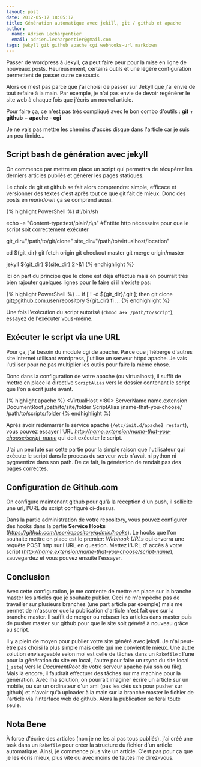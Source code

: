 ```yaml
---
layout: post
date: 2012-05-17 18:05:12
title: Génération automatique avec jekill, git / github et apache
author:
  name: Adrien Lecharpentier
  email: adrien.lecharpentier@gmail.com
tags: jekyll git github apache cgi webhooks-url markdown
---
```

Passer de wordpress à Jekyll, ça peut faire peur pour la mise en ligne de nouveaux posts. Heureusement, certains outils et une légère configuration permettent de passer outre ce soucis.

Alors ce n'est pas parce que j'ai choisi de passer sur Jekyll que j'ai
envie de tout refaire à la main. Par exemple, je n'ai pas envie de devoir
regénérer le site web à chaque fois que j'écris un nouvel article.

Pour faire ça, ce n'est pas très compliqué avec le bon combo d'outils :
**git** + **github** + **apache - cgi**

<div class="alert alert-info">Je ne vais pas mettre les chemins d'accès
disque dans l'article car je suis un peu timide...</div>

## Script bash de génération avec jekyll
On commence par mettre en place un script qui permettra de récupérer les
derniers articles publiés et générer les pages statiques.

Le choix de git et github se fait alors comprendre: simple, efficace et
versionner des textes c'est après tout ce que git fait de mieux. Donc des
posts en *markdown* ça se comprend aussi.

{% highlight PowerShell %}
#!/bin/sh

echo -e "Content-type:text/plain\n\n"
#Entête http nécessaire pour que le script soit correctement exécuter

git_dir="/path/to/git/clone"
site_dir="/path/to/virtualhost/location"

cd ${git_dir}
git fetch origin
git checkout master
git merge origin/master

jekyll ${git_dir} ${site_dir} 2>&1
{% endhighlight %}

Ici on part du principe que le clone est déjà effectué mais on pourrait
très bien rajouter quelques lignes pour le faire si il n'existe pas:

{% highlight PowerShell %}
...
if [ ! -d ${git_dir}/.git ]; then
  git clone git@github.com:user/repository ${git_dir}
fi
...
{% endhighlight %}

Une fois l'exécution du script autorisé (`chmod a+x /path/to/script`),
essayez de l'exécuter vous-même.

## Exécuter le script via une URL
Pour ça, j'ai besoin du module cgi de apache. Parce que j'héberge d'autres
site internet utilisant wordpress, j'utilise un serveur httpd apache. Je
vais l'utiliser pour ne pas multiplier les outils pour faire la même chose.

Donc dans la configuration de votre apache (ou virtualhost), il suffit
de mettre en place la directive `ScriptAlias` vers le dossier contenant
le script que l'on a écrit juste avant.

{% highlight apache %}
<VirtualHost *:80>
  ServerName name.extension
  DocumentRoot /path/to/site/folder
  ScriptAlias /name-that-you-choose/ /path/to/scripts/folder
</VirtualHost>
{% endhighlight %}

Après avoir redémarrer le service apache (`/etc/init.d/apache2 restart`),
vous pouvez essayer l'URL *http://name.extension/name-that-you-choose/script-name*
qui doit exécuter le script.

<div class="alert alert-warn">J'ai un peu luté sur cette partie pour la
simple raison que l'utilisateur qui exécute le script dans le process du
serveur web n'avait ni python ni pygmentize dans son path. De ce fait,
la génération de rendait pas des pages correctes.</div>


## Configuration de Github.com
On configure maintenant github pour qu'à la réception d'un push, il sollicite
une url, l'URL du script configuré ci-dessus.

Dans la partie administration de votre repository, vous pouvez configurer
des hooks dans la partie **Service Hooks** (*https://github.com/user/repository/admin/hooks*).
Le hooks que l'on souhaite mettre en place est le premier: *Webhook URLs*
qui enverra une requête POST http sur l'URL en question. Mettez l'URL d'
accès à votre script (*http://name.extension/name-that-you-choose/script-name*),
sauvegardez et vous pouvez ensuite l'essayer.

## Conclusion
Avec cette configuration, je me contente de mettre en place sur la branche
master les articles que je souhaite publier. Ceci ne m'empêche pas de
travailler sur plusieurs branches (une part article par exemple) mais me
permet de m'assurer que la publication d'article n'est fait que sur la
branche master. Il suffit de merger ou rebaser les articles dans master
puis de pusher master sur github pour que le site soit généré à nouveau
grâce au script.

Il y a plein de moyen pour publier votre site généré avec jekyll. Je n'ai
peut-être pas choisi la plus simple mais celle qui me convient le mieux.
Une autre solution envisageable selon moi est celle de tâches dans un
`Rakefile` : l'une pour la génération du site en local, l'autre pour faire
un rsync du site local (`_site`) vers le *DocumentRoot* de votre serveur
apache (via ssh ou file). Mais là encore, il faudrait effectuer des tâches
sur ma machine pour la génération. Avec ma solution, on pourrait imaginer
écrire un article sur un mobile, ou sur un ordinateur d'un ami (pas les
clés ssh pour pusher sur github) et n'avoir qu'à uploader à la main sur
la branche master le fichier de l'article via l'interface web de github.
Alors la publication se ferai toute seule.

## Nota Bene
À force d'écrire des articles (non je ne les ai pas tous publiés), j'ai
créé une task dans un `Rakefile` pour créer la structure du fichier d'un
article automatique. Ainsi, je commence plus vite un article. C'est pas
pour ça que je les écris mieux, plus vite ou avec moins de fautes me
direz-vous.
